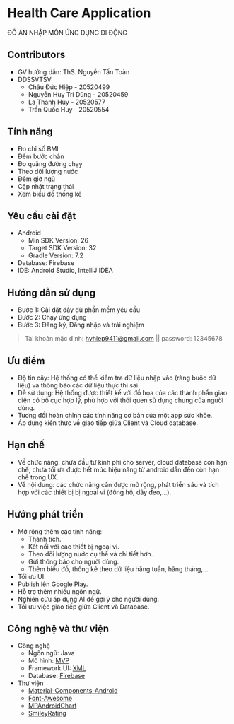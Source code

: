 # Health Care Application
ĐỒ ÁN NHẬP MÔN ỨNG DỤNG DI ĐỘNG

## Contributors
- GV hướng dẫn: ThS. Nguyễn Tấn Toàn
- DDSSVTSV:
  - Châu Đức Hiệp - 20520499
  - Nguyễn Huy Trí Dũng - 20520459
  - La Thanh Huy - 20520577
  - Trần Quốc Huy - 20520554
  
## Tính năng
- Đo chỉ số BMI
- Đếm bước chân
- Đo quãng đường chạy
- Theo dõi lượng nước
- Đếm giờ ngủ
- Cập nhật trạng thái
- Xem biểu đồ thống kê

## Yêu cầu cài đặt
- Android
  - Min SDK Version: 26
  - Target SDK Version: 32
  - Gradle Version: 7.2
- Database: Firebase
- IDE: Android Studio, IntelliJ IDEA

## Hướng dẫn sử dụng
- Bước 1: Cài đặt đầy đủ phần mềm yêu cầu
- Bước 2: Chạy ứng dụng
- Bước 3: Đăng ký, Đăng nhập và trải nghiệm

>Tài khoản mặc định:
>hvhiep9411@gmail.com ||
> password: 12345678

## Ưu điểm
-	Độ tin cậy: Hệ thống có thể kiểm tra dữ liệu nhập vào (ràng buộc dữ liệu) và thông báo các dữ liệu thực thi sai.
-	Dễ sử dụng: Hệ thống được thiết kế với đồ họa của các thành phần giao diện có bố cục hợp lý, phù hợp với thói quen sử dụng chung của người dùng.
-	Tương đối hoàn chỉnh các tính năng cơ bản của một app sức khỏe.
-	Áp dụng kiến thức về giao tiếp giữa Client và Cloud database.

## Hạn chế
- Về chức năng: chưa đầu tư kinh phí cho server, cloud database còn hạn chế, chưa tối ưa được hết mức hiệu năng từ android dẫn đến còn hạn chế trong UX.
- Về nội dung: các chức năng cần được mở rộng, phát triển sâu và tích hợp với các thiết bị bị ngoại vi (đồng hồ, dây đeo,…).

## Hướng phát triển
- Mở rộng thêm các tính năng:
  + Thành tích.
  + Kết nối với các thiết bị ngoại vi.
  + Theo dõi lượng nước cụ thể và chi tiết hơn.
  + Gửi thông báo cho người dùng.
  + Thêm biểu đồ, thống kê theo dữ liệu hằng tuần, hằng tháng,…
- Tối ưu UI.
- Publish lên Google Play.
- Hỗ trợ thêm nhiều ngôn ngữ.
- Nghiên cứu áp dụng AI để gợi ý cho người dùng.
- Tối ưu việc giao tiếp giữa Client và Database.

## Công nghệ và thư viện
- Công nghệ
    - Ngôn ngữ: Java
    - Mô hình: [MVP](https://www.geeksforgeeks.org/mvp-model-view-presenter-architecture-pattern-in-android-with-example/)
    - Framework UI: [XML](https://www.geeksforgeeks.org/a-complete-guide-to-learn-xml-for-android-app-development/)
    - Database: [Firebase](https://github.com/topics/firebase)
- Thư viện
    - [Material-Components-Android](https://github.com/material-components/material-components-android)
    - [Font-Awesome](https://github.com/FortAwesome/Font-Awesome)
    - [MPAndroidChart](https://github.com/PhilJay/MPAndroidChart)
    - [SmileyRating](https://github.com/sujithkanna/SmileyRating)